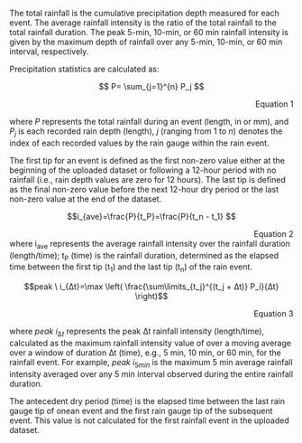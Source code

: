 The total rainfall is the cumulative precipitation depth measured for each event. The average rainfall intensity is the ratio of the total rainfall to the total rainfall duration. The peak 5-min, 10-min, or 60 min rainfall intensity is given by the maximum depth of rainfall over any 5-min, 10-min, or 60 min interval, respectively.

Precipitation statistics are calculated as: <br>

$$ P= \sum_{j=1}^{n}   P_j  $$
<div align="right"> 
Equation 1
</div>

where $P$ represents the total rainfall during an event (length, in or mm), and $P_j$ is each recorded rain depth (length), $j$ (ranging from 1 to $n$) denotes the index of each recorded values by the rain gauge within the rain event.

The first tip for an event is defined as the first non-zero value either at the beginning of the uploaded dataset or following a 12-hour period with no rainfall (i.e., rain depth values are zero for 12 hours). The last tip is defined as the final non-zero value before the next 12-hour dry period or the last non-zero value at the end of the dataset. 

$$i_{ave}=\frac{P}{t_P}=\frac{P}{t_n - t_1} $$ 
<div align="right"> 
Equation 2
</div>
where i<sub>ave</sub> represents the average rainfall intensity over the rainfall duration (length/time); t<sub>P</sub> (time) is the rainfall duration, determined as the elapsed time between the first tip (t<sub>1</sub>) and the last tip (t<sub>n</sub>) of the rain event. 

$$peak \ i_{∆t}=\max \left( \frac{\sum\limits_{t_j}^{(t_j + ∆t)} P_i}{∆t} \right)$$
<div align="right"> 
Equation 3
</div>

where $peak \ i⁡_{∆t}$ represents the peak ∆t rainfall intensity (length/time), calculated as the maximum rainfall intensity value of over a moving average over a window of duration ∆t (time), e.g., 5 min, 10 min, or 60 min, for the rainfall event. For example, $peak \ i_{5min}$ is the maximum 5 min average rainfall intensity averaged over any 5 min interval observed during the entire rainfall duration.

The antecedent dry period (time) is the elapsed time between the last rain gauge tip of onean event and the first rain gauge tip of the subsequent event. This value is not calculated for the first rainfall event in the uploaded dataset.

